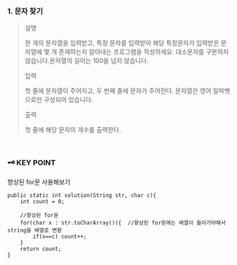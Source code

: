 ### 1. 문자 찾기
>설명
>
>한 개의 문자열을 입력받고, 특정 문자를 입력받아 해당 특정문자가 입력받은 문자열에 몇 개 존재하는지 알아내는 프로그램을 작성하세요.
>대소문자를 구분하지 않습니다.문자열의 길이는 100을 넘지 않습니다.
>
>입력
>
>첫 줄에 문자열이 주어지고, 두 번째 줄에 문자가 주어진다.
>문자열은 영어 알파벳으로만 구성되어 있습니다.
>
>출력
>
>첫 줄에 해당 문자의 개수를 출력한다.

<br>

### 🗝️ KEY POINT
향상된 for문 사용해보기

```
public static int solution(String str, char c){
    int count = 0;

    //향상된 for문
    for(char x : str.toCharArray()){  //향상된 for문에는 배열이 들아가야해서 string을 배열로 변환
        if(x==c) count++;
    }
    return count;
}
```